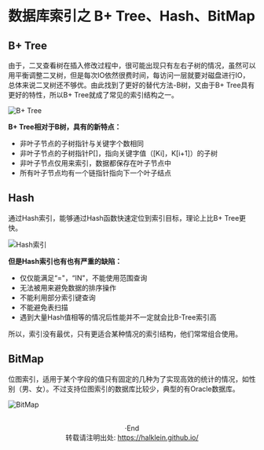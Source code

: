 # 数据库索引之 B+ Tree、Hash、BitMap


<!--more-->

## B+ Tree

由于，二叉查看树在插入修改过程中，很可能出现只有左右子树的情况，虽然可以用平衡调整二叉树，但是每次IO依然很费时间，每访问一层就要对磁盘进行IO，总体来说二叉树还不够优。由此找到了更好的替代方法-B树，又由于B+ Tree具有更好的特性，所以B+ Tree就成了常见的索引结构之一。

![B+ Tree](https://i.loli.net/2019/12/24/xkZWtEguQIAoRXK.png)

**B+ Tree相对于B树，具有的新特点：**

- 非叶子节点的子树指针与关键字个数相同
- 非叶子节点的子树指针P[]，指向关键字值（[Ki]，K[i+1]）的子树
- 非叶子节点仅用来索引，数据都保存在叶子节点中
- 所有叶子节点均有一个链指针指向下一个叶子结点



## Hash

通过Hash索引，能够通过Hash函数快速定位到索引目标，理论上比B+ Tree更快。

![Hash索引](https://i.loli.net/2019/12/24/hci2ueoaKS4klxf.png)

**但是Hash索引也有也有严重的缺陷：**

- 仅仅能满足“="，“IN"，不能使用范围查询
- 无法被用来避免数据的排序操作
- 不能利用部分索引键查询
- 不能避免表扫描
- 遇到大量Hash值相等的情况后性能并不一定就会比B-Tree索引高

所以，索引没有最优，只有更适合某种情况的索引结构，他们常常组合使用。



## BitMap

位图索引，适用于某个字段的值只有固定的几种为了实现高效的统计的情况，如性别（男、女）。不过支持位图索引的数据库比较少，典型的有Oracle数据库。

![BitMap](https://i.loli.net/2019/12/24/4uxK3ZdCTknmj9w.png)



</br>

<center> ·End </center>
<center> 转载请注明出处: <a href="https://halklein.github.io/">https://halklein.github.io/</a> </center>
